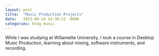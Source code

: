 ```yaml
---
layout: post
title:  "Music Production Projects"
date:   2023-09-24 14:30:12 -0600
categories: blog music
---
```


While I was studying at Willamette University, I took a course in Desktop Music Production, learning about mixing, software instruments, and recording.
